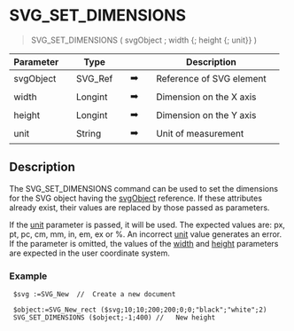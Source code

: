 <!-- SVG_SET_DIMENSIONS ( objectID ; width ; height ; unit )
 -> objectID (Text)
 -> width (Real)
 -> height (Real)
 -> unit (Text)-->
# SVG_SET_DIMENSIONS

> SVG_SET_DIMENSIONS ( svgObject ; width {; height {; unit}} )

| Parameter |     | Type |     |     |     | Description |     |
| --- | --- | --- | --- | --- | --- | --- | --- |
| svgObject |     | SVG_Ref |     | ➡️ |     | Reference of SVG element |     |
| width |     | Longint |     | ➡️ |     | Dimension on the X axis |     |
| height |     | Longint |     | ➡️ |     | Dimension on the Y axis |     |
| unit |     | String |     | ➡️ |     | Unit of measurement |     |

## Description

The SVG_SET_DIMENSIONS command can be used to set the dimensions for the SVG object having the [svgObject](## "Reference of SVG element") reference. If these attributes already exist, their values are replaced by those passed as parameters.

If the [unit](## "Unit of measurement") parameter is passed, it will be used. The expected values are: px, pt, pc, cm, mm, in, em, ex or %. An incorrect [unit](## "Unit of measurement") value generates an error. If the parameter is omitted, the values of the [width](## "Dimension on the X axis") and [height](## "Dimension on the Y axis") parameters are expected in the user coordinate system.

### Example  

```4d
 $svg :=SVG_New  //  Create a new document 

 $object:=SVG_New_rect ($svg;10;10;200;200;0;0;"black";"white";2)  
 SVG_SET_DIMENSIONS ($object;-1;400) //   New height
```
